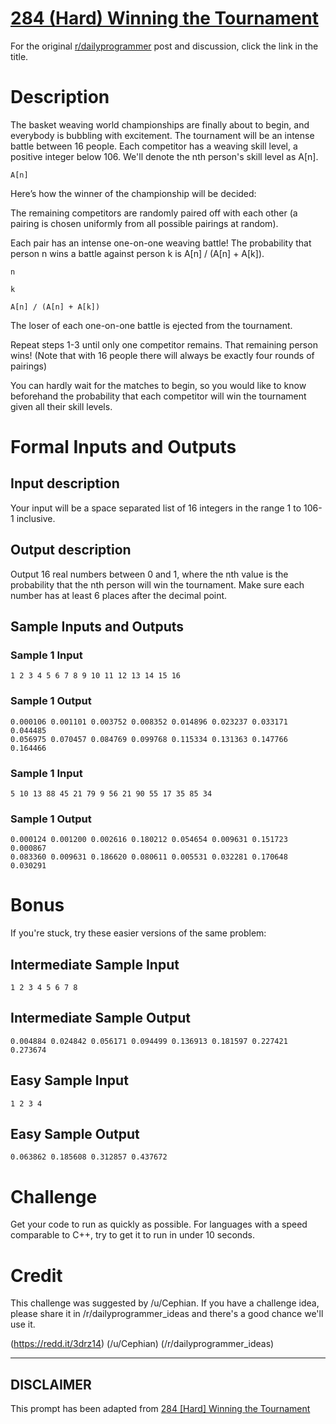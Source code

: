 # [284 (Hard) Winning the Tournament](https://www.reddit.com/r/dailyprogrammer/comments/545a7x/20160923_challenge_284_hard_winning_the_tournament/)

For the original [r/dailyprogrammer](https://www.reddit.com/r/dailyprogrammer/) post and discussion, click the link in the title.

# Description
The basket weaving world championships are finally about to begin, and
everybody is bubbling with excitement. The tournament will be an intense
battle between 16 people. Each competitor has a weaving skill level,
a positive integer below 106. We'll denote the nth person's skill level
as A[n].


```
A[n]
```
Here’s how the winner of the championship will be decided:

The remaining competitors are randomly paired off with each other (a
pairing is chosen uniformly from all possible pairings at random).

Each pair has an intense one-on-one weaving battle! The probability that
person n wins a battle against person k is A[n] / (A[n] + A[k]).


```
n
```

```
k
```

```
A[n] / (A[n] + A[k])
```
The loser of each one-on-one battle is ejected from the tournament.

Repeat steps 1-3 until only one competitor remains. That remaining person
wins! (Note that with 16 people there will always be exactly four rounds of
pairings)

You can hardly wait for the matches to begin, so you would like to know
beforehand the probability that each competitor will win the tournament given
all their skill levels.

# Formal Inputs and Outputs
## Input description
Your input will be a space separated list of 16 integers in the range 1 to
106-1 inclusive.

## Output description
Output 16 real numbers between 0 and 1, where the nth value is the
probability that the nth person will win the tournament. Make sure each
number has at least 6 places after the decimal point.

## Sample Inputs and Outputs
### Sample 1 Input

```
1 2 3 4 5 6 7 8 9 10 11 12 13 14 15 16
```
### Sample 1 Output

```
0.000106 0.001101 0.003752 0.008352 0.014896 0.023237 0.033171 0.044485
0.056975 0.070457 0.084769 0.099768 0.115334 0.131363 0.147766 0.164466
```
### Sample 1 Input

```
5 10 13 88 45 21 79 9 56 21 90 55 17 35 85 34
```
### Sample 1 Output

```
0.000124 0.001200 0.002616 0.180212 0.054654 0.009631 0.151723 0.000867
0.083360 0.009631 0.186620 0.080611 0.005531 0.032281 0.170648 0.030291
```
# Bonus
If you're stuck, try these easier versions of the same problem:

## Intermediate Sample Input

```
1 2 3 4 5 6 7 8
```
## Intermediate Sample Output

```
0.004884 0.024842 0.056171 0.094499 0.136913 0.181597 0.227421 0.273674
```
## Easy Sample Input

```
1 2 3 4
```
## Easy Sample Output

```
0.063862 0.185608 0.312857 0.437672
```
# Challenge
Get your code to run as quickly as possible. For languages with a speed
comparable to C++, try to get it to run in under 10 seconds.

# Credit
This challenge was suggested by /u/Cephian. If you
have a challenge idea, please share it in /r/dailyprogrammer_ideas and there's
a good chance we'll use it.

(https://redd.it/3drz14)
(/u/Cephian)
(/r/dailyprogrammer_ideas)

----
## **DISCLAIMER**
This prompt has been adapted from [284 [Hard] Winning the Tournament](https://www.reddit.com/r/dailyprogrammer/comments/545a7x/20160923_challenge_284_hard_winning_the_tournament/
)

